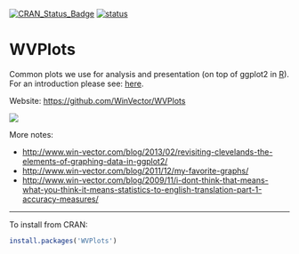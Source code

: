 
[![CRAN\_Status\_Badge](https://www.r-pkg.org/badges/version/WVPlots)](https://cran.r-project.org/package=WVPlots)
[![status](https://tinyverse.netlify.com/badge/WVPlots)](https://CRAN.R-project.org/package=WVPlots)

<!-- README.md is generated from README.Rmd. Please edit that file -->

# WVPlots

Common plots we use for analysis and presentation (on top of ggplot2 in
[R](https://cran.r-project.org)). For an introduction please see:
[here](http://www.win-vector.com/blog/2018/05/wvplots-now-at-version-1-0-0-on-cran/).

Website: <https://github.com/WinVector/WVPlots>

![](https://github.com/WinVector/WVPlots/raw/master/tools/WVPlots.png)

More
    notes:

  - <http://www.win-vector.com/blog/2013/02/revisiting-clevelands-the-elements-of-graphing-data-in-ggplot2/>
  - <http://www.win-vector.com/blog/2011/12/my-favorite-graphs/>
  - <http://www.win-vector.com/blog/2009/11/i-dont-think-that-means-what-you-think-it-means-statistics-to-english-translation-part-1-accuracy-measures/>

-----

To install from CRAN:

``` r
install.packages('WVPlots')
```
